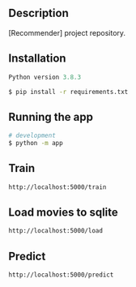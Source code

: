 ## Description

[Recommender] project repository.

## Installation
```python
Python version 3.8.3
```
```bash
$ pip install -r requirements.txt
```

## Running the app

```bash
# development
$ python -m app

```

## Train

```bash
http://localhost:5000/train
```

## Load movies to sqlite

```bash
http://localhost:5000/load
```


## Predict

```bash
http://localhost:5000/predict
```

